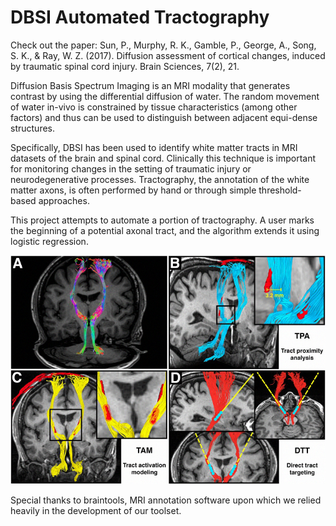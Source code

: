 # DBSI Automated Tractography

Check out the paper:
Sun, P., Murphy, R. K., Gamble, P., George, A., Song, S. K., & Ray, W. Z. (2017). Diffusion assessment of cortical changes, induced by traumatic spinal cord injury. Brain Sciences, 7(2), 21.

Diffusion Basis Spectrum Imaging is an MRI modality that generates contrast by using the differential diffusion of water. The random movement of water in-vivo is constrained by tissue characteristics (among other factors) and thus can be used to distinguish between adjacent equi-dense structures.

Specifically, DBSI has been used to identify white matter tracts in MRI datasets of the brain and spinal cord. Clinically this technique is important for monitoring changes in the setting of traumatic injury or neurodegenerative processes.  Tractography, the annotation of the white matter axons, is often performed by hand or through simple threshold-based approaches.

This project attempts to automate a portion of tractography. A user marks the beginning of a potential axonal tract, and the algorithm extends it using logistic regression.

![title](images/tract_1.jpg)

Special thanks to braintools, MRI annotation software upon which we relied heavily in the development of our toolset.



